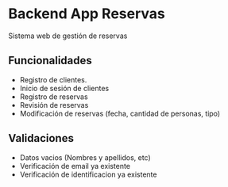 
# Backend App Reservas

Sistema web de gestión de reservas

## Funcionalidades 
- Registro de clientes.
- Inicio de sesión de clientes
- Registro de reservas
- Revisión de reservas
- Modificación de reservas (fecha, cantidad de personas, tipo)

## Validaciones
- Datos vacios (Nombres y apellidos, etc)
- Verificación de email ya existente
- Verificación de identificacion ya existente